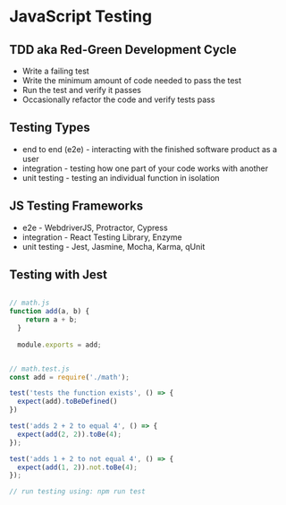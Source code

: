 # JavaScript Testing

## TDD aka Red-Green Development Cycle
- Write a failing test
- Write the minimum amount of code needed to pass the test
- Run the test and verify it passes
- Occasionally refactor the code and verify tests pass

## Testing Types
- end to end (e2e) - interacting with the finished software product as a user
- integration - testing how one part of your code works with another
- unit testing - testing an individual function in isolation

## JS Testing Frameworks
- e2e - WebdriverJS, Protractor, Cypress
- integration - React Testing Library, Enzyme
- unit testing - Jest, Jasmine, Mocha, Karma, qUnit

## Testing with Jest
``` javaScript

// math.js
function add(a, b) {
    return a + b;
  }
  
  module.exports = add;


// math.test.js
const add = require('./math'); 

test('tests the function exists', () => {
  expect(add).toBeDefined()
})

test('adds 2 + 2 to equal 4', () => {
  expect(add(2, 2)).toBe(4); 
});

test('adds 1 + 2 to not equal 4', () => {
  expect(add(1, 2)).not.toBe(4); 
});

// run testing using: npm run test